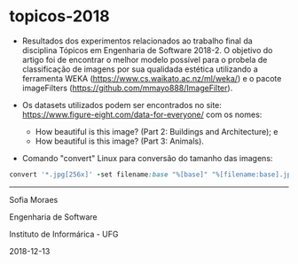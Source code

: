 # topicos-2018

- Resultados dos experimentos relacionados ao trabalho final da disciplina Tópicos em Engenharia de Software 2018-2.
O objetivo do artigo foi de encontrar o melhor modelo possível para o probela de classificação de imagens por sua qualidada estética utilizando a ferramenta WEKA (https://www.cs.waikato.ac.nz/ml/weka/) e o pacote imageFilters (https://github.com/mmayo888/ImageFilter).

- Os datasets utilizados podem ser encontrados no site: https://www.figure-eight.com/data-for-everyone/ com os nomes:
  - How beautiful is this image? (Part 2: Buildings and Architecture); e
  - How beautiful is this image? (Part 3: Animals).

- Comando "convert" Linux para conversão do tamanho das imagens:
```ruby
convert '*.jpg[256x]' -set filename:base "%[base]" "%[filename:base].jpg"
```
-------------------------
Sofia Moraes

Engenharia de Software

Instituto de Informárica - UFG

2018-12-13
